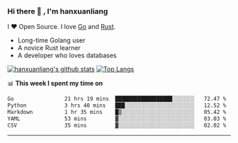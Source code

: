### Hi there 👋 , I'm hanxuanliang

<!--
**hanxuanliang/hanxuanliang** is a ✨ _special_ ✨ repository because its `README.md` (this file) appears on your GitHub profile.

Here are some ideas to get you started:

- 🔭 I’m currently working on ...
- 🌱 I’m currently learning ...
- 👯 I’m looking to collaborate on ...
- 🤔 I’m looking for help with ...
- 💬 Ask me about ...
- 📫 How to reach me: ...
- 😄 Pronouns: ...
- ⚡ Fun fact: ...
-->
I ❤ Open Source. I love [Go](https://golang.org) and [Rust](https://www.rust-lang.org/zh-CN/).

* Long-time Golang user
* A novice Rust learner
* A developer who loves databases

[![hanxuanliang's github stats](https://github-readme-stats.vercel.app/api/top-langs/?username=hanxuanliang&hide=html)](https://github.com/anuraghazra/github-readme-stats)
[![Top Langs](https://github-readme-stats.vercel.app/api?username=hanxuanliang&show_icons=true&count_private=true&line_height=40)](https://github.com/anuraghazra/github-readme-stats)

📊 **This week I spent my time on**
<!--START_SECTION:waka-->

```txt
Go                21 hrs 19 mins  ██████████████████░░░░░░░   72.47 %
Python            3 hrs 40 mins   ███░░░░░░░░░░░░░░░░░░░░░░   12.52 %
Markdown          1 hr 35 mins    █▒░░░░░░░░░░░░░░░░░░░░░░░   05.42 %
YAML              53 mins         ▓░░░░░░░░░░░░░░░░░░░░░░░░   03.03 %
CSV               35 mins         ▓░░░░░░░░░░░░░░░░░░░░░░░░   02.02 %
```

<!--END_SECTION:waka-->

***
